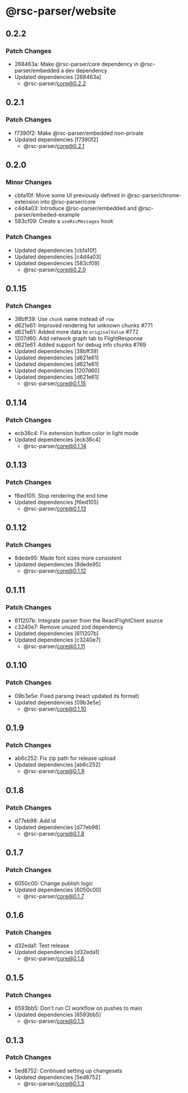 # @rsc-parser/website

## 0.2.2

### Patch Changes

- 268463a: Make @rsc-parser/core dependency in @rsc-parser/embedded a dev dependency
- Updated dependencies [268463a]
  - @rsc-parser/core@0.2.2

## 0.2.1

### Patch Changes

- f7390f2: Make @rsc-parser/embedded non-private
- Updated dependencies [f7390f2]
  - @rsc-parser/core@0.2.1

## 0.2.0

### Minor Changes

- cbfa10f: Move some UI previously defined in @rsc-parser/chrome-extension into @rsc-parser/core
- c4d4a03: Introduce @rsc-parser/embedded and @rsc-parser/embeded-example
- 583cf09: Create a `useRscMessages` hook

### Patch Changes

- Updated dependencies [cbfa10f]
- Updated dependencies [c4d4a03]
- Updated dependencies [583cf09]
  - @rsc-parser/core@0.2.0

## 0.1.15

### Patch Changes

- 38bff39: Use `chunk` name instead of `row`
- d621e61: Improved rendering for unknown chunks #771
- d621e61: Added more data to `originalValue` #772
- 1207d60: Add network graph tab to FlightResponse
- d621e61: Added support for debug info chunks #769
- Updated dependencies [38bff39]
- Updated dependencies [d621e61]
- Updated dependencies [d621e61]
- Updated dependencies [1207d60]
- Updated dependencies [d621e61]
  - @rsc-parser/core@0.1.15

## 0.1.14

### Patch Changes

- ecb36c4: Fix extension button color in light mode
- Updated dependencies [ecb36c4]
  - @rsc-parser/core@0.1.14

## 0.1.13

### Patch Changes

- f6ed105: Stop rendering the end time
- Updated dependencies [f6ed105]
  - @rsc-parser/core@0.1.13

## 0.1.12

### Patch Changes

- 8dede95: Made font sizes more consistent
- Updated dependencies [8dede95]
  - @rsc-parser/core@0.1.12

## 0.1.11

### Patch Changes

- 611207b: Integrate parser from the ReactFlightClient source
- c3240e7: Remove unuzed zod dependency
- Updated dependencies [611207b]
- Updated dependencies [c3240e7]
  - @rsc-parser/core@0.1.11

## 0.1.10

### Patch Changes

- 09b3e5e: Fixed parsing (react updated its format)
- Updated dependencies [09b3e5e]
  - @rsc-parser/core@0.1.10

## 0.1.9

### Patch Changes

- ab6c252: Fix zip path for release upload
- Updated dependencies [ab6c252]
  - @rsc-parser/core@0.1.9

## 0.1.8

### Patch Changes

- d77eb98: Add id
- Updated dependencies [d77eb98]
  - @rsc-parser/core@0.1.8

## 0.1.7

### Patch Changes

- 6050c00: Change publish logic
- Updated dependencies [6050c00]
  - @rsc-parser/core@0.1.7

## 0.1.6

### Patch Changes

- d32eda1: Test release
- Updated dependencies [d32eda1]
  - @rsc-parser/core@0.1.6

## 0.1.5

### Patch Changes

- 6593bb5: Don't run CI workflow on pushes to main
- Updated dependencies [6593bb5]
  - @rsc-parser/core@0.1.5

## 0.1.3

### Patch Changes

- 5ed8752: Continued setting up changesets
- Updated dependencies [5ed8752]
  - @rsc-parser/core@0.1.3
